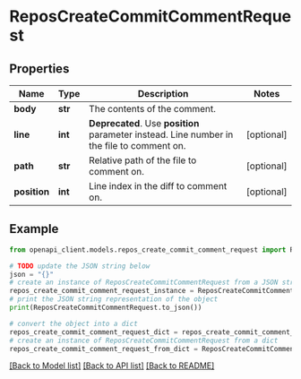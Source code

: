 # ReposCreateCommitCommentRequest


## Properties

Name | Type | Description | Notes
------------ | ------------- | ------------- | -------------
**body** | **str** | The contents of the comment. | 
**line** | **int** | **Deprecated**. Use **position** parameter instead. Line number in the file to comment on. | [optional] 
**path** | **str** | Relative path of the file to comment on. | [optional] 
**position** | **int** | Line index in the diff to comment on. | [optional] 

## Example

```python
from openapi_client.models.repos_create_commit_comment_request import ReposCreateCommitCommentRequest

# TODO update the JSON string below
json = "{}"
# create an instance of ReposCreateCommitCommentRequest from a JSON string
repos_create_commit_comment_request_instance = ReposCreateCommitCommentRequest.from_json(json)
# print the JSON string representation of the object
print(ReposCreateCommitCommentRequest.to_json())

# convert the object into a dict
repos_create_commit_comment_request_dict = repos_create_commit_comment_request_instance.to_dict()
# create an instance of ReposCreateCommitCommentRequest from a dict
repos_create_commit_comment_request_from_dict = ReposCreateCommitCommentRequest.from_dict(repos_create_commit_comment_request_dict)
```
[[Back to Model list]](../README.md#documentation-for-models) [[Back to API list]](../README.md#documentation-for-api-endpoints) [[Back to README]](../README.md)


